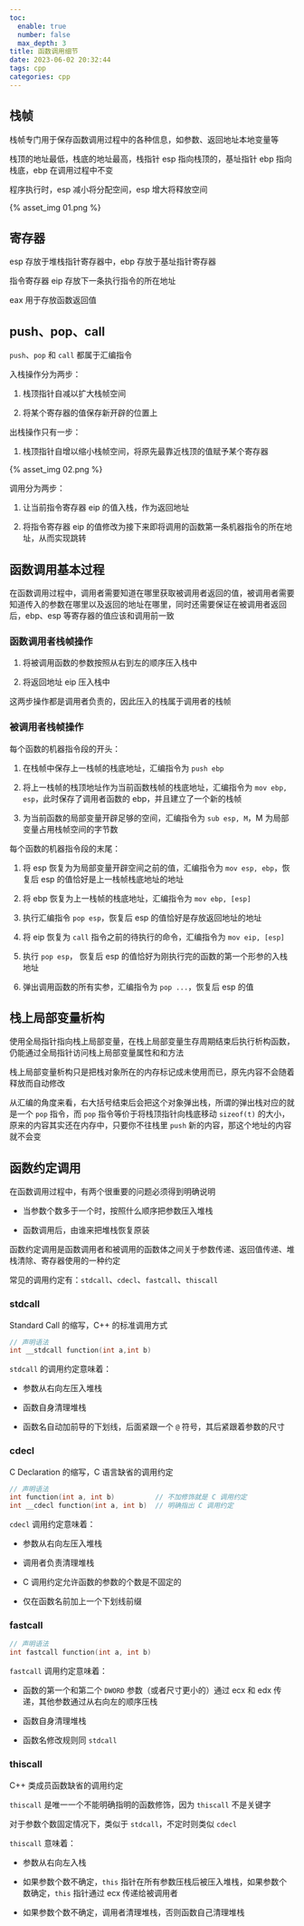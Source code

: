 ```yaml
---
toc:
  enable: true
  number: false
  max_depth: 3
title: 函数调用细节
date: 2023-06-02 20:32:44
tags: cpp
categories: cpp
---
```


## 栈帧

栈帧专门用于保存函数调用过程中的各种信息，如参数、返回地址本地变量等

栈顶的地址最低，栈底的地址最高，栈指针 esp 指向栈顶的，基址指针 ebp 指向栈底，ebp 在调用过程中不变

程序执行时，esp 减小将分配空间，esp 增大将释放空间

{% asset_img 01.png %}

## 寄存器

esp 存放于堆栈指针寄存器中，ebp 存放于基址指针寄存器

指令寄存器 eip 存放下一条执行指令的所在地址

eax 用于存放函数返回值

## push、pop、call

`push`、`pop` 和 `call` 都属于汇编指令

入栈操作分为两步：

1. 栈顶指针自减以扩大栈帧空间

2. 将某个寄存器的值保存新开辟的位置上

出栈操作只有一步：

1. 栈顶指针自增以缩小栈帧空间，将原先最靠近栈顶的值赋予某个寄存器

{% asset_img 02.png %}

调用分为两步：

1. 让当前指令寄存器 eip 的值入栈，作为返回地址

2. 将指令寄存器 eip 的值修改为接下来即将调用的函数第一条机器指令的所在地址，从而实现跳转

## 函数调用基本过程

在函数调用过程中，调用者需要知道在哪里获取被调用者返回的值，被调用者需要知道传入的参数在哪里以及返回的地址在哪里，同时还需要保证在被调用者返回后，ebp、esp 等寄存器的值应该和调用前一致

### 函数调用者栈帧操作

1. 将被调用函数的参数按照从右到左的顺序压入栈中

2. 将返回地址 eip 压入栈中

这两步操作都是调用者负责的，因此压入的栈属于调用者的栈帧

### 被调用者栈帧操作

每个函数的机器指令段的开头：

1. 在栈帧中保存上一栈帧的栈底地址，汇编指令为 `push ebp`

2. 将上一栈帧的栈顶地址作为当前函数栈帧的栈底地址，汇编指令为 `mov ebp, esp`，此时保存了调用者函数的 ebp，并且建立了一个新的栈帧

3. 为当前函数的局部变量开辟足够的空间，汇编指令为 `sub esp, M`，M 为局部变量占用栈帧空间的字节数

每个函数的机器指令段的末尾：

1. 将 esp 恢复为为局部变量开辟空间之前的值，汇编指令为 `mov esp, ebp`，恢复后 esp 的值恰好是上一栈帧栈底地址的地址

2. 将 ebp 恢复为上一栈帧的栈底地址，汇编指令为 `mov ebp, [esp]`

3. 执行汇编指令 `pop esp`，恢复后 esp 的值恰好是存放返回地址的地址

4. 将 eip 恢复为 `call` 指令之前的待执行的命令，汇编指令为 `mov eip, [esp]`

5. 执行 `pop esp`， 恢复后 esp 的值恰好为刚执行完的函数的第一个形参的入栈地址

4. 弹出调用函数的所有实参，汇编指令为 `pop ...`，恢复后 esp 的值

## 栈上局部变量析构

使用全局指针指向栈上局部变量，在栈上局部变量生存周期结束后执行析构函数，仍能通过全局指针访问栈上局部变量属性和和方法

栈上局部变量析构只是把栈对象所在的内存标记成未使用而已，原先内容不会随着释放而自动修改

从汇编的角度来看，右大括号结束后会把这个对象弹出栈，所谓的弹出栈对应的就是一个 `pop` 指令，而 `pop` 指令等价于将栈顶指针向栈底移动 `sizeof(t)` 的大小，原来的内容其实还在内存中，只要你不往栈里 `push` 新的内容，那这个地址的内容就不会变

## 函数约定调用

在函数调用过程中，有两个很重要的问题必须得到明确说明

- 当参数个数多于一个时，按照什么顺序把参数压入堆栈

- 函数调用后，由谁来把堆栈恢复原装

函数约定调用是函数调用者和被调用的函数体之间关于参数传递、返回值传递、堆栈清除、寄存器使用的一种约定

常见的调用约定有：`stdcall`、`cdecl`、`fastcall`、`thiscall`

### stdcall

Standard Call 的缩写，C++ 的标准调用方式

```cpp
// 声明语法
int __stdcall function(int a,int b)
```

`stdcall` 的调用约定意味着：

- 参数从右向左压入堆栈

- 函数自身清理堆栈

- 函数名自动加前导的下划线，后面紧跟一个 `@` 符号，其后紧跟着参数的尺寸

### cdecl

C Declaration 的缩写，C 语言缺省的调用约定

```cpp
// 声明语法
int function(int a, int b)          // 不加修饰就是 C 调用约定 
int __cdecl function(int a, int b)  // 明确指出 C 调用约定
```

`cdecl` 调用约定意味着：

- 参数从右向左压入堆栈

- 调用者负责清理堆栈

- C 调用约定允许函数的参数的个数是不固定的

- 仅在函数名前加上一个下划线前缀

### fastcall

```cpp
// 声明语法
int fastcall function(int a, int b)  
```

`fastcall` 调用约定意味着：

- 函数的第一个和第二个 `DWORD` 参数（或者尺寸更小的）通过 ecx 和 edx 传递，其他参数通过从右向左的顺序压栈

- 函数自身清理堆栈

- 函数名修改规则同 `stdcall`

### thiscall

C++ 类成员函数缺省的调用约定

`thiscall` 是唯一一个不能明确指明的函数修饰，因为 `thiscall` 不是关键字

对于参数个数固定情况下，类似于 `stdcall`，不定时则类似 `cdecl`

`thiscall` 意味着：

- 参数从右向左入栈

- 如果参数个数不确定，`this` 指针在所有参数压栈后被压入堆栈，如果参数个数确定，`this` 指针通过 ecx 传递给被调用者

- 如果参数个数不确定，调用者清理堆栈，否则函数自己清理堆栈